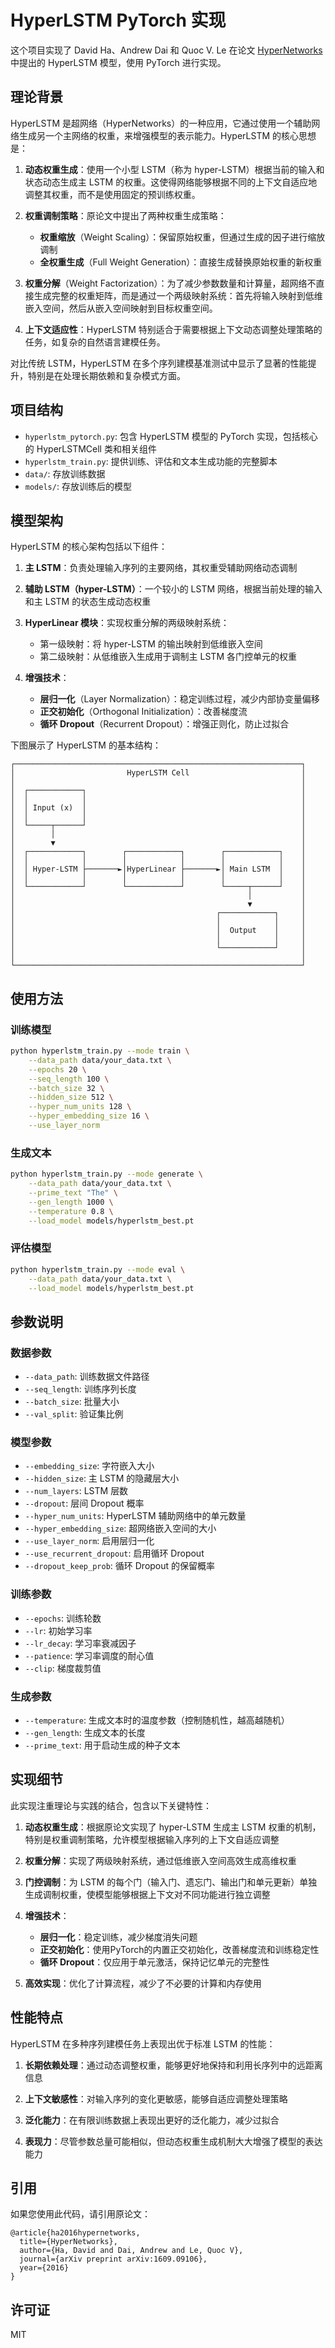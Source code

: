 # HyperLSTM PyTorch 实现

这个项目实现了 David Ha、Andrew Dai 和 Quoc V. Le 在论文 [HyperNetworks](https://arxiv.org/abs/1609.09106) 中提出的 HyperLSTM 模型，使用 PyTorch 进行实现。

## 理论背景

HyperLSTM 是超网络（HyperNetworks）的一种应用，它通过使用一个辅助网络生成另一个主网络的权重，来增强模型的表示能力。HyperLSTM 的核心思想是：

1. **动态权重生成**：使用一个小型 LSTM（称为 hyper-LSTM）根据当前的输入和状态动态生成主 LSTM 的权重。这使得网络能够根据不同的上下文自适应地调整其权重，而不是使用固定的预训练权重。

2. **权重调制策略**：原论文中提出了两种权重生成策略：
   - **权重缩放**（Weight Scaling）：保留原始权重，但通过生成的因子进行缩放调制
   - **全权重生成**（Full Weight Generation）：直接生成替换原始权重的新权重

3. **权重分解**（Weight Factorization）：为了减少参数数量和计算量，超网络不直接生成完整的权重矩阵，而是通过一个两级映射系统：首先将输入映射到低维嵌入空间，然后从嵌入空间映射到目标权重空间。

4. **上下文适应性**：HyperLSTM 特别适合于需要根据上下文动态调整处理策略的任务，如复杂的自然语言建模任务。

对比传统 LSTM，HyperLSTM 在多个序列建模基准测试中显示了显著的性能提升，特别是在处理长期依赖和复杂模式方面。

## 项目结构

- `hyperlstm_pytorch.py`: 包含 HyperLSTM 模型的 PyTorch 实现，包括核心的 HyperLSTMCell 类和相关组件
- `hyperlstm_train.py`: 提供训练、评估和文本生成功能的完整脚本
- `data/`: 存放训练数据
- `models/`: 存放训练后的模型

## 模型架构

HyperLSTM 的核心架构包括以下组件：

1. **主 LSTM**：负责处理输入序列的主要网络，其权重受辅助网络动态调制

2. **辅助 LSTM（hyper-LSTM）**：一个较小的 LSTM 网络，根据当前处理的输入和主 LSTM 的状态生成动态权重

3. **HyperLinear 模块**：实现权重分解的两级映射系统：
   - 第一级映射：将 hyper-LSTM 的输出映射到低维嵌入空间
   - 第二级映射：从低维嵌入生成用于调制主 LSTM 各门控单元的权重

4. **增强技术**：
   - **层归一化**（Layer Normalization）：稳定训练过程，减少内部协变量偏移
   - **正交初始化**（Orthogonal Initialization）：改善梯度流
   - **循环 Dropout**（Recurrent Dropout）：增强正则化，防止过拟合

下图展示了 HyperLSTM 的基本结构：

```
┌────────────────────────────────────────────────────────────────┐
│                         HyperLSTM Cell                         │
│                                                                │
│  ┌────────────┐                                                │
│  │            │                                                │
│  │ Input (x)  │                                                │
│  │            │                                                │
│  └─────┬──────┘                                                │
│        │                                                       │
│        ▼                                                       │
│  ┌────────────┐        ┌────────────┐        ┌────────────┐    │
│  │            │        │            │        │            │    │
│  │ Hyper-LSTM ├───────►│HyperLinear ├───────►│ Main LSTM  │    │
│  │            │        │            │        │            │    │
│  └────────────┘        └────────────┘        └─────┬──────┘    │
│                                                    │           │
│                                                    ▼           │
│                                             ┌────────────┐     │
│                                             │            │     │
│                                             │  Output    │     │
│                                             │            │     │
│                                             └────────────┘     │
│                                                                │
└────────────────────────────────────────────────────────────────┘
```

## 使用方法

### 训练模型

```bash
python hyperlstm_train.py --mode train \
    --data_path data/your_data.txt \
    --epochs 20 \
    --seq_length 100 \
    --batch_size 32 \
    --hidden_size 512 \
    --hyper_num_units 128 \
    --hyper_embedding_size 16 \
    --use_layer_norm
```

### 生成文本

```bash
python hyperlstm_train.py --mode generate \
    --data_path data/your_data.txt \
    --prime_text "The" \
    --gen_length 1000 \
    --temperature 0.8 \
    --load_model models/hyperlstm_best.pt
```

### 评估模型

```bash
python hyperlstm_train.py --mode eval \
    --data_path data/your_data.txt \
    --load_model models/hyperlstm_best.pt
```

## 参数说明

### 数据参数
- `--data_path`: 训练数据文件路径
- `--seq_length`: 训练序列长度
- `--batch_size`: 批量大小
- `--val_split`: 验证集比例

### 模型参数
- `--embedding_size`: 字符嵌入大小
- `--hidden_size`: 主 LSTM 的隐藏层大小
- `--num_layers`: LSTM 层数
- `--dropout`: 层间 Dropout 概率
- `--hyper_num_units`: HyperLSTM 辅助网络中的单元数量
- `--hyper_embedding_size`: 超网络嵌入空间的大小
- `--use_layer_norm`: 启用层归一化
- `--use_recurrent_dropout`: 启用循环 Dropout
- `--dropout_keep_prob`: 循环 Dropout 的保留概率

### 训练参数
- `--epochs`: 训练轮数
- `--lr`: 初始学习率
- `--lr_decay`: 学习率衰减因子
- `--patience`: 学习率调度的耐心值
- `--clip`: 梯度裁剪值

### 生成参数
- `--temperature`: 生成文本时的温度参数（控制随机性，越高越随机）
- `--gen_length`: 生成文本的长度
- `--prime_text`: 用于启动生成的种子文本

## 实现细节

此实现注重理论与实践的结合，包含以下关键特性：

1. **动态权重生成**：根据原论文实现了 hyper-LSTM 生成主 LSTM 权重的机制，特别是权重调制策略，允许模型根据输入序列的上下文自适应调整

2. **权重分解**：实现了两级映射系统，通过低维嵌入空间高效生成高维权重

3. **门控调制**：为 LSTM 的每个门（输入门、遗忘门、输出门和单元更新）单独生成调制权重，使模型能够根据上下文对不同功能进行独立调整

4. **增强技术**：
   - **层归一化**：稳定训练，减少梯度消失问题
   - **正交初始化**：使用PyTorch的内置正交初始化，改善梯度流和训练稳定性
   - **循环 Dropout**：仅应用于单元激活，保持记忆单元的完整性

5. **高效实现**：优化了计算流程，减少了不必要的计算和内存使用

## 性能特点

HyperLSTM 在多种序列建模任务上表现出优于标准 LSTM 的性能：

1. **长期依赖处理**：通过动态调整权重，能够更好地保持和利用长序列中的远距离信息

2. **上下文敏感性**：对输入序列的变化更敏感，能够自适应调整处理策略

3. **泛化能力**：在有限训练数据上表现出更好的泛化能力，减少过拟合

4. **表现力**：尽管参数总量可能相似，但动态权重生成机制大大增强了模型的表达能力

## 引用

如果您使用此代码，请引用原论文：

```
@article{ha2016hypernetworks,
  title={HyperNetworks},
  author={Ha, David and Dai, Andrew and Le, Quoc V},
  journal={arXiv preprint arXiv:1609.09106},
  year={2016}
}
```

## 许可证

MIT
